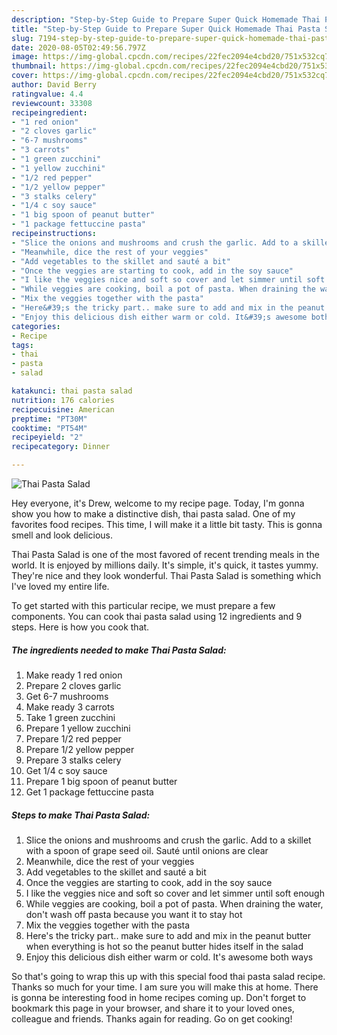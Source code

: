 ```yaml
---
description: "Step-by-Step Guide to Prepare Super Quick Homemade Thai Pasta Salad"
title: "Step-by-Step Guide to Prepare Super Quick Homemade Thai Pasta Salad"
slug: 7194-step-by-step-guide-to-prepare-super-quick-homemade-thai-pasta-salad
date: 2020-08-05T02:49:56.797Z
image: https://img-global.cpcdn.com/recipes/22fec2094e4cbd20/751x532cq70/thai-pasta-salad-recipe-main-photo.jpg
thumbnail: https://img-global.cpcdn.com/recipes/22fec2094e4cbd20/751x532cq70/thai-pasta-salad-recipe-main-photo.jpg
cover: https://img-global.cpcdn.com/recipes/22fec2094e4cbd20/751x532cq70/thai-pasta-salad-recipe-main-photo.jpg
author: David Berry
ratingvalue: 4.4
reviewcount: 33308
recipeingredient:
- "1 red onion"
- "2 cloves garlic"
- "6-7 mushrooms"
- "3 carrots"
- "1 green zucchini"
- "1 yellow zucchini"
- "1/2 red pepper"
- "1/2 yellow pepper"
- "3 stalks celery"
- "1/4 c soy sauce"
- "1 big spoon of peanut butter"
- "1 package fettuccine pasta"
recipeinstructions:
- "Slice the onions and mushrooms and crush the garlic. Add to a skillet with a spoon of grape seed oil. Sauté until onions are clear"
- "Meanwhile, dice the rest of your veggies"
- "Add vegetables to the skillet and sauté a bit"
- "Once the veggies are starting to cook, add in the soy sauce"
- "I like the veggies nice and soft so cover and let simmer until soft enough"
- "While veggies are cooking, boil a pot of pasta. When draining the water, don&#39;t wash off pasta because you want it to stay hot"
- "Mix the veggies together with the pasta"
- "Here&#39;s the tricky part.. make sure to add and mix in the peanut butter when everything is hot so the peanut butter hides itself in the salad"
- "Enjoy this delicious dish either warm or cold. It&#39;s awesome both ways"
categories:
- Recipe
tags:
- thai
- pasta
- salad

katakunci: thai pasta salad 
nutrition: 176 calories
recipecuisine: American
preptime: "PT30M"
cooktime: "PT54M"
recipeyield: "2"
recipecategory: Dinner

---
```



![Thai Pasta Salad](https://img-global.cpcdn.com/recipes/22fec2094e4cbd20/751x532cq70/thai-pasta-salad-recipe-main-photo.jpg)

Hey everyone, it's Drew, welcome to my recipe page. Today, I'm gonna show you how to make a distinctive dish, thai pasta salad. One of my favorites food recipes. This time, I will make it a little bit tasty. This is gonna smell and look delicious.

Thai Pasta Salad is one of the most favored of recent trending meals in the world. It is enjoyed by millions daily. It's simple, it's quick, it tastes yummy. They're nice and they look wonderful. Thai Pasta Salad is something which I've loved my entire life.




To get started with this particular recipe, we must prepare a few components. You can cook thai pasta salad using 12 ingredients and 9 steps. Here is how you cook that.

<!--inarticleads1-->

##### The ingredients needed to make Thai Pasta Salad:

1. Make ready 1 red onion
1. Prepare 2 cloves garlic
1. Get 6-7 mushrooms
1. Make ready 3 carrots
1. Take 1 green zucchini
1. Prepare 1 yellow zucchini
1. Prepare 1/2 red pepper
1. Prepare 1/2 yellow pepper
1. Prepare 3 stalks celery
1. Get 1/4 c soy sauce
1. Prepare 1 big spoon of peanut butter
1. Get 1 package fettuccine pasta




<!--inarticleads2-->

##### Steps to make Thai Pasta Salad:

1. Slice the onions and mushrooms and crush the garlic. Add to a skillet with a spoon of grape seed oil. Sauté until onions are clear
1. Meanwhile, dice the rest of your veggies
1. Add vegetables to the skillet and sauté a bit
1. Once the veggies are starting to cook, add in the soy sauce
1. I like the veggies nice and soft so cover and let simmer until soft enough
1. While veggies are cooking, boil a pot of pasta. When draining the water, don&#39;t wash off pasta because you want it to stay hot
1. Mix the veggies together with the pasta
1. Here&#39;s the tricky part.. make sure to add and mix in the peanut butter when everything is hot so the peanut butter hides itself in the salad
1. Enjoy this delicious dish either warm or cold. It&#39;s awesome both ways




So that's going to wrap this up with this special food thai pasta salad recipe. Thanks so much for your time. I am sure you will make this at home. There is gonna be interesting food in home recipes coming up. Don't forget to bookmark this page in your browser, and share it to your loved ones, colleague and friends. Thanks again for reading. Go on get cooking!
